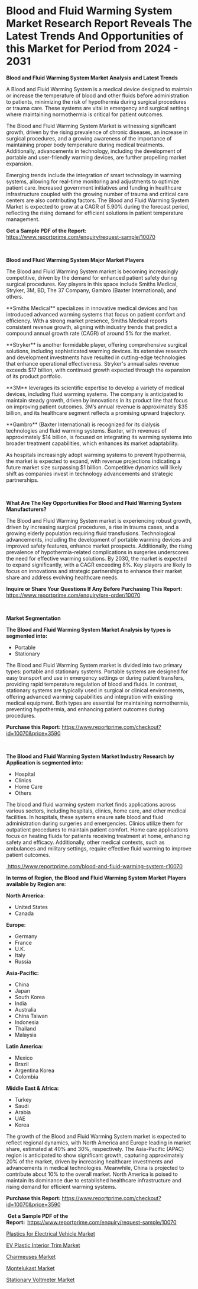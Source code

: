 <p><h1>Blood and Fluid Warming System Market Research Report Reveals The Latest Trends And Opportunities of this Market for Period from 2024 - 2031</h1></p><p><strong>Blood and Fluid Warming System Market Analysis and Latest Trends</strong></p>
<p><p>A Blood and Fluid Warming System is a medical device designed to maintain or increase the temperature of blood and other fluids before administration to patients, minimizing the risk of hypothermia during surgical procedures or trauma care. These systems are vital in emergency and surgical settings where maintaining normothermia is critical for patient outcomes.</p><p>The Blood and Fluid Warming System Market is witnessing significant growth, driven by the rising prevalence of chronic diseases, an increase in surgical procedures, and a growing awareness of the importance of maintaining proper body temperature during medical treatments. Additionally, advancements in technology, including the development of portable and user-friendly warming devices, are further propelling market expansion.</p><p>Emerging trends include the integration of smart technology in warming systems, allowing for real-time monitoring and adjustments to optimize patient care. Increased government initiatives and funding in healthcare infrastructure coupled with the growing number of trauma and critical care centers are also contributing factors. The Blood and Fluid Warming System Market is expected to grow at a CAGR of 5.90% during the forecast period, reflecting the rising demand for efficient solutions in patient temperature management.</p></p>
<p><strong>Get a Sample PDF of the Report:&nbsp;</strong> <a href="https://www.reportprime.com/enquiry/request-sample/10070">https://www.reportprime.com/enquiry/request-sample/10070</a></p>
<p>&nbsp;</p>
<p><strong>Blood and Fluid Warming System Major Market Players</strong></p>
<p><p>The Blood and Fluid Warming System market is becoming increasingly competitive, driven by the demand for enhanced patient safety during surgical procedures. Key players in this space include Smiths Medical, Stryker, 3M, BD, The 37 Company, Gambro (Baxter International), and others.</p><p>**Smiths Medical** specializes in innovative medical devices and has introduced advanced warming systems that focus on patient comfort and efficiency. With a strong market presence, Smiths Medical reports consistent revenue growth, aligning with industry trends that predict a compound annual growth rate (CAGR) of around 5% for the market.</p><p>**Stryker** is another formidable player, offering comprehensive surgical solutions, including sophisticated warming devices. Its extensive research and development investments have resulted in cutting-edge technologies that enhance operational effectiveness. Stryker's annual sales revenue exceeds $17 billion, with continued growth expected through the expansion of its product portfolio.</p><p>**3M** leverages its scientific expertise to develop a variety of medical devices, including fluid warming systems. The company is anticipated to maintain steady growth, driven by innovations in its product line that focus on improving patient outcomes. 3M’s annual revenue is approximately $35 billion, and its healthcare segment reflects a promising upward trajectory.</p><p>**Gambro** (Baxter International) is recognized for its dialysis technologies and fluid warming systems. Baxter, with revenues of approximately $14 billion, is focused on integrating its warming systems into broader treatment capabilities, which enhances its market adaptability. </p><p>As hospitals increasingly adopt warming systems to prevent hypothermia, the market is expected to expand, with revenue projections indicating a future market size surpassing $1 billion. Competitive dynamics will likely shift as companies invest in technology advancements and strategic partnerships.</p></p>
<p>&nbsp;</p>
<p><strong>What Are The Key Opportunities For Blood and Fluid Warming System Manufacturers?</strong></p>
<p><p>The Blood and Fluid Warming System market is experiencing robust growth, driven by increasing surgical procedures, a rise in trauma cases, and a growing elderly population requiring fluid transfusions. Technological advancements, including the development of portable warming devices and improved safety features, enhance market prospects. Additionally, the rising prevalence of hypothermia-related complications in surgeries underscores the need for effective warming solutions. By 2030, the market is expected to expand significantly, with a CAGR exceeding 8%. Key players are likely to focus on innovations and strategic partnerships to enhance their market share and address evolving healthcare needs.</p></p>
<p><strong>Inquire or Share Your Questions If Any Before Purchasing This Report:</strong> <a href="https://www.reportprime.com/enquiry/pre-order/10070">https://www.reportprime.com/enquiry/pre-order/10070</a></p>
<p>&nbsp;</p>
<p><strong>Market Segmentation</strong></p>
<p><strong>The Blood and Fluid Warming System Market Analysis by types is segmented into:</strong></p>
<p><ul><li>Portable</li><li>Stationary</li></ul></p>
<p><p>The Blood and Fluid Warming System market is divided into two primary types: portable and stationary systems. Portable systems are designed for easy transport and use in emergency settings or during patient transfers, providing rapid temperature regulation of blood and fluids. In contrast, stationary systems are typically used in surgical or clinical environments, offering advanced warming capabilities and integration with existing medical equipment. Both types are essential for maintaining normothermia, preventing hypothermia, and enhancing patient outcomes during procedures.</p></p>
<p><strong>Purchase this Report:&nbsp;</strong><a href="https://www.reportprime.com/checkout?id=10070&price=3590">https://www.reportprime.com/checkout?id=10070&price=3590</a></p>
<p>&nbsp;</p>
<p><strong>The Blood and Fluid Warming System Market Industry Research by Application is segmented into:</strong></p>
<p><ul><li>Hospital</li><li>Clinics</li><li>Home Care</li><li>Others</li></ul></p>
<p><p>The blood and fluid warming system market finds applications across various sectors, including hospitals, clinics, home care, and other medical facilities. In hospitals, these systems ensure safe blood and fluid administration during surgeries and emergencies. Clinics utilize them for outpatient procedures to maintain patient comfort. Home care applications focus on heating fluids for patients receiving treatment at home, enhancing safety and efficacy. Additionally, other medical contexts, such as ambulances and military settings, require effective fluid warming to improve patient outcomes.</p></p>
<p><a href="https://www.reportprime.com/blood-and-fluid-warming-system-r10070">&nbsp;https://www.reportprime.com/blood-and-fluid-warming-system-r10070</a></p>
<p><strong>In terms of Region, the Blood and Fluid Warming System Market Players available by Region are:</strong></p>
<p>
    <p> <strong> North America: </strong>
        <ul>
            <li>United States</li>
            <li>Canada</li>
        </ul>
        </p> 
    <p> <strong> Europe: </strong>
        <ul>
            <li>Germany</li>
            <li>France</li>
            <li>U.K.</li>
            <li>Italy</li>
            <li>Russia</li>
        </ul>
        </p> 
    <p> <strong> Asia-Pacific: </strong>
        <ul>
            <li>China</li>
            <li>Japan</li>
            <li>South Korea</li>
            <li>India</li>
            <li>Australia</li>
            <li>China Taiwan</li>
            <li>Indonesia</li>
            <li>Thailand</li>
            <li>Malaysia</li>
        </ul>
        </p> 
    <p> <strong> Latin America: </strong>
        <ul>
            <li>Mexico</li>
            <li>Brazil</li>
            <li>Argentina Korea</li>
            <li>Colombia</li>
        </ul>
        </p> 
    <p> <strong> Middle East & Africa: </strong>
        <ul>
            <li>Turkey</li>
            <li>Saudi</li>
            <li>Arabia</li>
            <li>UAE</li>
            <li>Korea</li>
        </ul>
    </p>
    </p>
<p><p>The growth of the Blood and Fluid Warming System market is expected to reflect regional dynamics, with North America and Europe leading in market share, estimated at 40% and 30%, respectively. The Asia-Pacific (APAC) region is anticipated to show significant growth, capturing approximately 20% of the market, driven by increasing healthcare investments and advancements in medical technologies. Meanwhile, China is projected to contribute about 10% to the overall market. North America is poised to maintain its dominance due to established healthcare infrastructure and rising demand for efficient warming systems.</p></p>
<p><strong>Purchase this Report: </strong><a href="https://www.reportprime.com/checkout?id=10070&price=3590">https://www.reportprime.com/checkout?id=10070&price=3590</a></p>
<p>&nbsp;<strong>Get a Sample PDF of the Report:&nbsp;&nbsp;</strong><a href="https://www.reportprime.com/enquiry/request-sample/10070">https://www.reportprime.com/enquiry/request-sample/10070</a></p>
<p><strong></strong></p>
<p><p><a href="https://medium.com/@lamm8276/the-plastics-for-electrical-vehicle-industry-analysis-report-offers-a-comprehensive-and-current-77933dfc5631">Plastics for Electrical Vehicle Market</a></p><p><a href="https://medium.com/@lamm8276/the-growth-of-the-ev-plastic-interior-trim-market-has-been-significant-driven-by-various-6b901fe6c37a">EV Plastic Interior Trim Market</a></p><p><a href="https://www.linkedin.com/pulse/global-market-pulse-trends-growth-analysis-charmeuses-cudje?trackingId=If3uNacqScCjocqhNWiSbw%3D%3D">Charmeuses Market</a></p><p><a href="https://www.linkedin.com/pulse/market-trends-global-montelukast-forecast-analysis-2024-i0rbf?trackingId=4reM3ajhTNSJxVivY2R7%2BQ%3D%3D">Montelukast Market</a></p><p><a href="https://issuu.com/reportprime-2/docs/stationary-voltmeter-market-size-20_77aa5316a79ef3">Stationary Voltmeter Market</a></p></p>